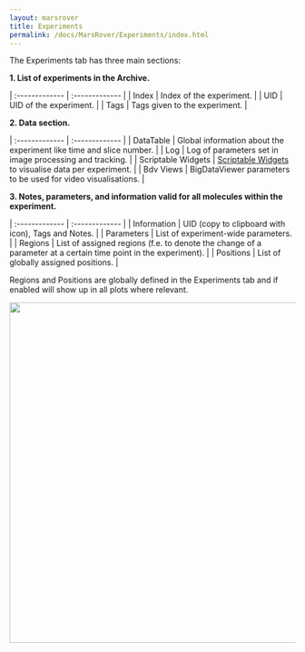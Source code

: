 ```yaml
---
layout: marsrover
title: Experiments
permalink: /docs/MarsRover/Experiments/index.html
---
```


The Experiments tab has three main sections:


**1. List of experiments in the Archive.**

| :------------- | :------------- |
| Index       | Index of the experiment.       |
| UID       | UID of the experiment.       |
| Tags       | Tags given to the experiment.       |

**2. Data section.**

| :------------- | :------------- |
| DataTable      | Global information about the experiment like time and slice number.      |
| Log       | Log of parameters set in image processing and tracking.       |
| Scriptable Widgets      | [Scriptable Widgets](https://duderstadt-lab.github.io/mars-docs/docs/MarsRover/RoverDashboard/) to visualise data per experiment.       |
| Bdv Views       | BigDataViewer parameters to be used for video visualisations.       |

**3. Notes, parameters, and information valid for all molecules within the experiment.**

| :------------- | :------------- |
| Information       | UID (copy to clipboard with icon), Tags and Notes.      |
| Parameters       | List of experiment-wide parameters.       |
| Regions       | List of assigned regions (f.e. to denote the change of a parameter at a certain time point in the experiment).       |
| Positions       | List of globally assigned positions.      |

Regions and Positions are globally defined in the Experiments tab and if enabled will show up in all plots where relevant.

<img align='center' src='{{site.baseurl}}/docs/img/Rover/img7.png' width='600' />
